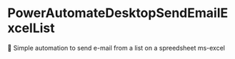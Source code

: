 # PowerAutomateDesktopSendEmailExcelList
🤖 Simple automation to send e-mail from a list on a spreedsheet ms-excel
